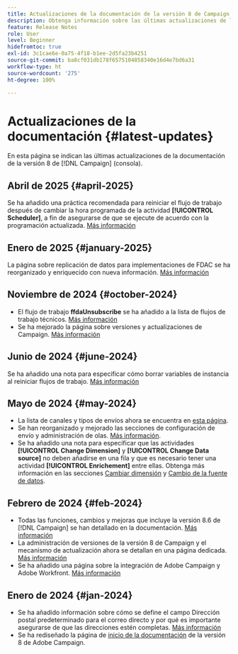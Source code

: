 ```yaml
---
title: Actualizaciones de la documentación de la versión 8 de Campaign
description: Obtenga información sobre las últimas actualizaciones de la documentación de la versión 8 de Campaign
feature: Release Notes
role: User
level: Beginner
hidefromtoc: true
exl-id: 3c1cae6e-0a75-4f18-b1ee-2d5fa23b4251
source-git-commit: ba8cf031db178f6575104858340e16d4e7bd6a31
workflow-type: ht
source-wordcount: '275'
ht-degree: 100%

---
```


# Actualizaciones de la documentación {#latest-updates}

En esta página se indican las últimas actualizaciones de la documentación de la versión 8 de [!DNL Campaign] (consola).

## Abril de 2025 {#april-2025}

Se ha añadido una práctica recomendada para reiniciar el flujo de trabajo después de cambiar la hora programada de la actividad **[!UICONTROL Scheduler]**, a fin de asegurarse de que se ejecute de acuerdo con la programación actualizada. [Más información](../../automation/workflow/scheduler.md)

## Enero de 2025 {#january-2025}

La página sobre replicación de datos para implementaciones de FDAC se ha reorganizado y enriquecido con nueva información. [Más información](../architecture/replication.md)

## Noviembre de 2024 {#october-2024}

* El flujo de trabajo **ffdaUnsubscribe** se ha añadido a la lista de flujos de trabajo técnicos. [Más información](../../automation/workflow/technical-workflows.md)
* Se ha mejorado la página sobre versiones y actualizaciones de Campaign. [Más información](upgrades.md)

## Junio de 2024 {#june-2024}

Se ha añadido una nota para especificar cómo borrar variables de instancia al reiniciar flujos de trabajo. [Más información](../../automation/workflow/start-a-workflow.md)

## Mayo de 2024 {#may-2024}

* La lista de canales y tipos de envíos ahora se encuentra en [esta página](create-message.md).
* Se han reorganizado y mejorado las secciones de configuración de envío y administración de olas. [Más información](../send/configure-and-send.md).
* Se ha añadido una nota para especificar que las actividades **[!UICONTROL Change Dimension]** y **[!UICONTROL Change Data source]** no deben añadirse en una fila y que es necesario tener una actividad **[!UICONTROL Enrichement]** entre ellas. Obtenga más información en las secciones [Cambiar dimensión](../../automation/workflow/change-dimension.md) y [Cambio de la fuente de datos](../../automation/workflow/change-data-source.md).

## Febrero de 2024 {#feb-2024}

* Todas las funciones, cambios y mejoras que incluye la versión 8.6 de [!DNL Campaign] se han detallado en la documentación. [Más información](release-notes.md)
* La administración de versiones de la versión 8 de Campaign y el mecanismo de actualización ahora se detallan en una página dedicada. [Más información](upgrades.md)
* Se ha añadido una página sobre la integración de Adobe Campaign y Adobe Workfront. [Más información](../connect/ac-workfront.md)

## Enero de 2024 {#jan-2024}

* Se ha añadido información sobre cómo se define el campo Dirección postal predeterminado para el correo directo y por qué es importante asegurarse de que las direcciones estén completas. [Más información](../send/direct-mail.md)
* Se ha rediseñado la página de [inicio de la documentación](../campaign-home.md) de la versión 8 de Adobe Campaign.
